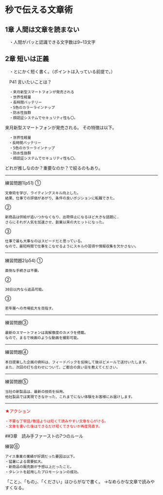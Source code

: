 # 秒で伝える文章術

## 1章 人間は文章を読まない
　・人間がパッと認識できる文字数は9~13文字


## 2章 短いは正義
　・とにかく短く書く。（ポイントは入っている前提で。）

　P41
  言いたいことは？

      ・来月新型スマートフォンが発売される
      ・世界性軽量
      ・長時間バッテリー
      ・5色のカラーラインナップ
      ・防水性抜群
      ・顔認証システムでセキュリティ性も〇。

  来月新型スマートフォンが発売される。
  その特徴は以下。

      ・世界性軽量
    　・長時間バッテリー
      ・5色のカラーラインナップ
      ・防水性抜群
      ・顔認証システムでセキュリティ性も〇。

どれが推しなのか？重要なのか？で絞るのもあり。


---
練習問題1(p51)
①

    文章術を学び、ライティングスキル向上した。
    結果、仕事での評価があがり、条件の良いポジションに転職できた。

②

    新商品は供給が追いつかなくなり、出荷停止になるほど大きな話題に.
    さらにそれが人気を加速させ、創業以来の大ヒットになった。

③

    仕事で最も大事なのはスピードだと思っている。
    なので、最短時間で仕事をこなせるようにスキルの習得や情報収集を欠かさない。

---
練習問題2(p54)
①

    面倒な手続きは不要。

②

    30日以内なら返品可能。

③

    若年層への市場拡大を目指す。


---
練習問題③

    最新のスマートフォンは高解像度のカメラを搭載。
    なので、まるで映画のような動画を撮影可能。

---
練習問題④

    本日提案した企画の資料は、フィードバックを反映して後ほどメールで送付いたします。
    また、次回の打ち合わせについて、ご都合の良い日を教えてください。

---
練習問題⑤

    当社の新製品は、最新の技術を採用。
    他社製品では実現できなかった、これまでにない体験をお客様にお届けします。
---
<span style = "color:red">
★アクション

    ・不要な丁寧語/敬語よりは短くて読みやすい文章を心がける。
    ・文章を書いた後はできるだけ短くできないか再度見直す。
</span>


##3章　読み手ファーストの7つのルール

練習⑥

    アイス事業の業績が好調だった要因は以下。
    ・猛暑による需要拡大。
    ・新商品の販売数が予想以上だったこと。
    ・タレントを起用したプロモーションの成功。

「こと」、「もの」、「ください」はひらがなで書く。
→なめらかな文章で読みやすくなる。



